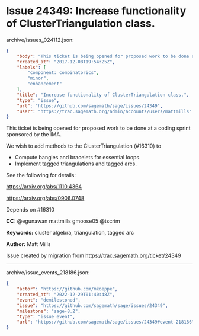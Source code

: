 # Issue 24349: Increase functionality of ClusterTriangulation class.

archive/issues_024112.json:
```json
{
    "body": "This ticket is being opened for proposed work to be done at a coding sprint sponsored by the IMA. \n\nWe wish to add methods to the ClusterTriangulation (#16310) to \n\n* Compute bangles and bracelets for essential loops.\n* Implement tagged triangulations and tagged arcs.\n\nSee the following for details:\n\nhttps://arxiv.org/abs/1110.4364\n\nhttps://arxiv.org/abs/0906.0748\n\nDepends on #16310\n\n**CC:**  @egunawan mattmills gmoose05 @tscrim\n\n**Keywords:** cluster algebra, triangulation, tagged arc\n\n**Author:** Matt Mills\n\nIssue created by migration from https://trac.sagemath.org/ticket/24349\n\n",
    "created_at": "2017-12-08T19:54:25Z",
    "labels": [
        "component: combinatorics",
        "minor",
        "enhancement"
    ],
    "title": "Increase functionality of ClusterTriangulation class.",
    "type": "issue",
    "url": "https://github.com/sagemath/sage/issues/24349",
    "user": "https://trac.sagemath.org/admin/accounts/users/mattmills"
}
```
This ticket is being opened for proposed work to be done at a coding sprint sponsored by the IMA. 

We wish to add methods to the ClusterTriangulation (#16310) to 

* Compute bangles and bracelets for essential loops.
* Implement tagged triangulations and tagged arcs.

See the following for details:

https://arxiv.org/abs/1110.4364

https://arxiv.org/abs/0906.0748

Depends on #16310

**CC:**  @egunawan mattmills gmoose05 @tscrim

**Keywords:** cluster algebra, triangulation, tagged arc

**Author:** Matt Mills

Issue created by migration from https://trac.sagemath.org/ticket/24349





---

archive/issue_events_218186.json:
```json
{
    "actor": "https://github.com/mkoeppe",
    "created_at": "2022-12-29T01:40:48Z",
    "event": "demilestoned",
    "issue": "https://github.com/sagemath/sage/issues/24349",
    "milestone": "sage-8.2",
    "type": "issue_event",
    "url": "https://github.com/sagemath/sage/issues/24349#event-218186"
}
```
